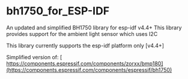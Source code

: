 # bh1750_for_ESP-IDF
An updated and simplified BH1750 library for esp-idf v4.4+ 
This library provides support for the ambient light sensor which uses I2C

This library currently supports the esp-idf platform only [v4.4+]

Simplified version of: [ https://components.espressif.com/components/zorxx/bmp180](https://components.espressif.com/components/espressif/bh1750)
